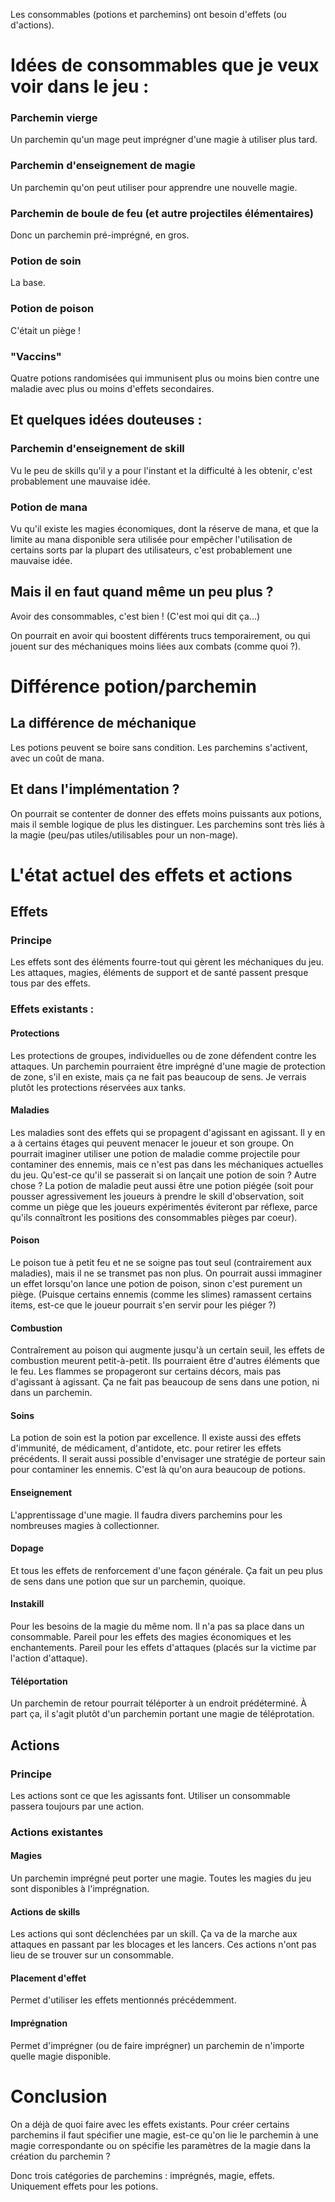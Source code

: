 Les consommables (potions et parchemins) ont besoin d'effets (ou d'actions).

# Idées de consommables que je veux voir dans le jeu :
### Parchemin vierge
Un parchemin qu'un mage peut imprégner d'une magie à utiliser plus tard.
### Parchemin d'enseignement de magie
Un parchemin qu'on peut utiliser pour apprendre une nouvelle magie.
### Parchemin de boule de feu (et autre projectiles élémentaires)
Donc un parchemin pré-imprégné, en gros.
### Potion de soin
La base.
### Potion de poison
C'était un piège !
### "Vaccins"
Quatre potions randomisées qui immunisent plus ou moins bien contre une maladie avec plus ou moins d'effets secondaires.

## Et quelques idées douteuses :
### Parchemin d'enseignement de skill
Vu le peu de skills qu'il y a pour l'instant et la difficulté à les obtenir, c'est probablement une mauvaise idée.
### Potion de mana
Vu qu'il existe les magies économiques, dont la réserve de mana, et que la limite au mana disponible sera utilisée pour empêcher l'utilisation de certains sorts par la plupart des utilisateurs, c'est probablement une mauvaise idée.

## Mais il en faut quand même un peu plus ?
Avoir des consommables, c'est bien ! (C'est moi qui dit ça...)

On pourrait en avoir qui boostent différents trucs temporairement, ou qui jouent sur des méchaniques moins liées aux combats (comme quoi ?).

# Différence potion/parchemin
## La différence de méchanique
Les potions peuvent se boire sans condition. Les parchemins s'activent, avec un coût de mana.
## Et dans l'implémentation ?
On pourrait se contenter de donner des effets moins puissants aux potions, mais il semble logique de plus les distinguer.
Les parchemins sont très liés à la magie (peu/pas utiles/utilisables pour un non-mage).

# L'état actuel des effets et actions
## Effets
### Principe
Les effets sont des éléments fourre-tout qui gèrent les méchaniques du jeu. Les attaques, magies, éléments de support et de santé passent presque tous par des effets.
### Effets existants :
#### Protections
Les protections de groupes, individuelles ou de zone défendent contre les attaques. Un parchemin pourraient être imprégné d'une magie de protection de zone, s'il en existe, mais ça ne fait pas beaucoup de sens. Je verrais plutôt les protections réservées aux tanks.
#### Maladies
Les maladies sont des effets qui se propagent d'agissant en agissant. Il y en a à certains étages qui peuvent menacer le joueur et son groupe.
On pourrait imaginer utiliser une potion de maladie comme projectile pour contaminer des ennemis, mais ce n'est pas dans les méchaniques actuelles du jeu. Qu'est-ce qu'il se passerait si on lançait une potion de soin ? Autre chose ?
La potion de maladie peut aussi être une potion piégée (soit pour pousser agressivement les joueurs à prendre le skill d'observation, soit comme un piège que les joueurs expérimentés éviteront par réflexe, parce qu'ils connaîtront les positions des consommables pièges par coeur).
#### Poison
Le poison tue à petit feu et ne se soigne pas tout seul (contrairement aux maladies), mais il ne se transmet pas non plus.
On pourrait aussi immaginer un effet lorsqu'on lance une potion de poison, sinon c'est purement un piège.
(Puisque certains ennemis (comme les slimes) ramassent certains items, est-ce que le joueur pourrait s'en servir pour les piéger ?)
#### Combustion
Contraîrement au poison qui augmente jusqu'à un certain seuil, les effets de combustion meurent petit-à-petit.
Ils pourraient être d'autres éléments que le feu.
Les flammes se propageront sur certains décors, mais pas d'agissant à agissant.
Ça ne fait pas beaucoup de sens dans une potion, ni dans un parchemin.
#### Soins
La potion de soin est la potion par excellence. Il existe aussi des effets d'immunité, de médicament, d'antidote, etc. pour retirer les effets précédents.
Il serait aussi possible d'envisager une stratégie de porteur sain pour contaminer les ennemis.
C'est là qu'on aura beaucoup de potions.
#### Enseignement
L'apprentissage d'une magie. Il faudra divers parchemins pour les nombreuses magies à collectionner.
#### Dopage
Et tous les effets de renforcement d'une façon générale.
Ça fait un peu plus de sens dans une potion que sur un parchemin, quoique.
#### Instakill
Pour les besoins de la magie du même nom. Il n'a pas sa place dans un consommable.
Pareil pour les effets des magies économiques et les enchantements.
Pareil pour les effets d'attaques (placés sur la victime par l'action d'attaque).
#### Téléportation
Un parchemin de retour pourrait téléporter à un endroit prédéterminé.
À part ça, il s'agit plutôt d'un parchemin portant une magie de téléprotation.
## Actions
### Principe
Les actions sont ce que les agissants font. Utiliser un consommable passera toujours par une action.
### Actions existantes
#### Magies
Un parchemin imprégné peut porter une magie. Toutes les magies du jeu sont disponibles à l'imprégnation.
#### Actions de skills
Les actions qui sont déclenchées par un skill. Ça va de la marche aux attaques en passant par les blocages et les lancers.
Ces actions n'ont pas lieu de se trouver sur un consommable.
#### Placement d'effet
Permet d'utiliser les effets mentionnés précédemment.
#### Imprégnation
Permet d'imprégner (ou de faire imprégner) un parchemin de n'importe quelle magie disponible.

# Conclusion
On a déjà de quoi faire avec les effets existants.
Pour créer certains parchemins il faut spécifier une magie, est-ce qu'on lie le parchemin à une magie correspondante ou on spécifie les paramètres de la magie dans la création du parchemin ?

Donc trois catégories de parchemins : imprégnés, magie, effets.
Uniquement effets pour les potions.
